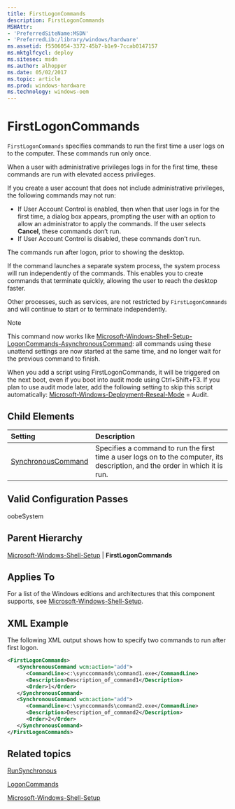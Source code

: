 ```yaml
---
title: FirstLogonCommands
description: FirstLogonCommands
MSHAttr:
- 'PreferredSiteName:MSDN'
- 'PreferredLib:/library/windows/hardware'
ms.assetid: f5506054-3372-45b7-b1e9-7ccab0147157
ms.mktglfcycl: deploy
ms.sitesec: msdn
ms.author: alhopper
ms.date: 05/02/2017
ms.topic: article
ms.prod: windows-hardware
ms.technology: windows-oem
---
```

# FirstLogonCommands

`FirstLogonCommands` specifies commands to run the first time a user logs on to the computer. These commands run only once.

When a user with administrative privileges logs in for the first time, these commands are run with elevated access privileges.

If you create a user account that does not include administrative privileges, the following commands may not run:

* If User Account Control is enabled, then when that user logs in for the first time, a dialog box appears, prompting the user with an option to allow an administrator to apply the commands. If the user selects **Cancel**, these commands don’t run.
* If User Account Control is disabled, these commands don’t run.

The commands run after logon, prior to showing the desktop.

If the command launches a separate system process, the system process will run independently of the commands. This enables you to create commands that terminate quickly, allowing the user to reach the desktop faster.

Other processes, such as services, are not restricted by `FirstLogonCommands` and will continue to start or to terminate independently.

> [!Note]
> This command now works like [Microsoft-Windows-Shell-Setup-LogonCommands-AsynchronousCommand](microsoft-windows-shell-setup-logoncommands.md): all commands using these unattend settings are now started at the same time, and no longer wait for the previous command to finish.

When you add a script using FirstLogonCommands, it will be triggered on the next boot, even if you boot into audit mode using Ctrl+Shift+F3. If you plan to use audit mode later, add the following setting to skip this script automatically: [Microsoft-Windows-Deployment-Reseal-Mode](microsoft-windows-deployment-reseal-mode.md) = Audit.

## Child Elements

| Setting                 | Description                                                                           |
|:------------------------|:--------------------------------------------------------------------------------------|
| [SynchronousCommand](microsoft-windows-shell-setup-firstlogoncommands-synchronouscommand.md) | Specifies a command to run the first time a user logs on to the computer, its description, and the order in which it is run. |

## Valid Configuration Passes

oobeSystem

## Parent Hierarchy

[Microsoft-Windows-Shell-Setup](microsoft-windows-shell-setup.md) | **FirstLogonCommands**

## Applies To

For a list of the Windows editions and architectures that this component supports, see [Microsoft-Windows-Shell-Setup](microsoft-windows-shell-setup.md).

## XML Example

The following XML output shows how to specify two commands to run after first logon.

```XML
<FirstLogonCommands>
   <SynchronousCommand wcm:action="add">
      <CommandLine>c:\synccommands\command1.exe</CommandLine>
      <Description>Description_of_command1</Description>
      <Order>1</Order>
   </SynchronousCommand>
   <SynchronousCommand wcm:action="add">
      <CommandLine>c:\synccommands\command2.exe</CommandLine>
      <Description>Description_of_command2</Description>
      <Order>2</Order>
   </SynchronousCommand>
</FirstLogonCommands>
```

## Related topics

[RunSynchronous](microsoft-windows-deployment-runsynchronous.md)

[LogonCommands](microsoft-windows-shell-setup-logoncommands.md)

[Microsoft-Windows-Shell-Setup](microsoft-windows-shell-setup.md)